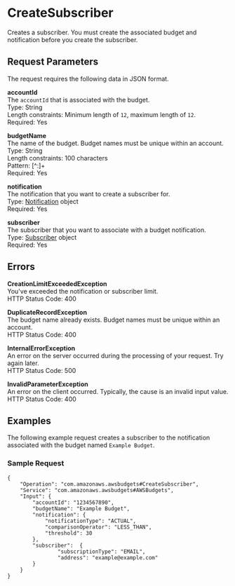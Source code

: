 # CreateSubscriber<a name="create-subscriber"></a>

Creates a subscriber\. You must create the associated budget and notification before you create the subscriber\.

## Request Parameters<a name="create-subscriber-request-parameters"></a>

The request requires the following data in JSON format\.

**accountId**  
The `accountId` that is associated with the budget\.  
Type: String  
Length constraints: Minimum length of `12`, maximum length of `12`\.  
Required: Yes

**budgetName**  
The name of the budget\. Budget names must be unique within an account\.  
Type: String  
Length constraints: 100 characters  
Pattern: \[^:\]\+  
Required: Yes

**notification**  
The notification that you want to create a subscriber for\.  
Type: [Notification](data-type-notification.md) object  
Required: Yes

**subscriber**  
The subscriber that you want to associate with a budget notification\.  
Type: [Subscriber](data-type-subscriber.md) object  
Required: Yes

## Errors<a name="create-subscriber-errors"></a>

**CreationLimitExceededException**  
You've exceeded the notification or subscriber limit\.  
HTTP Status Code: 400

**DuplicateRecordException**  
The budget name already exists\. Budget names must be unique within an account\.  
HTTP Status Code: 400

**InternalErrorException**  
An error on the server occurred during the processing of your request\. Try again later\.  
HTTP Status Code: 500

**InvalidParameterException**  
An error on the client occurred\. Typically, the cause is an invalid input value\.  
HTTP Status Code: 400

## Examples<a name="create-subscriber-examples"></a>

The following example request creates a subscriber to the notification associated with the budget named `Example Budget`\.

### Sample Request<a name="create-subscriber-examples-sample-request"></a>

```
{
    "Operation": "com.amazonaws.awsbudgets#CreateSubscriber",
    "Service": "com.amazonaws.awsbudgets#AWSBudgets",
    "Input": {
        "accountId": "1234567890",
        "budgetName": "Example Budget",
        "notification": {
            "notificationType": "ACTUAL",
            "comparisonOperator": "LESS_THAN",
            "threshold": 30
        },
        "subscriber":  {
                "subscriptionType": "EMAIL",
                "address": "example@example.com"
        }
    }
}
```